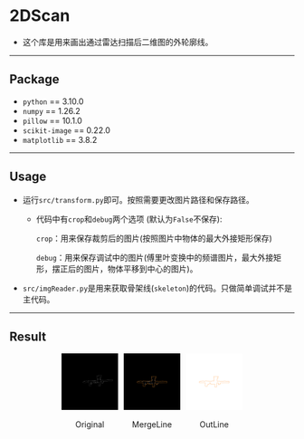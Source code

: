 # 2DScan

- 这个库是用来画出通过雷达扫描后二维图的外轮廓线。

---

## Package

 - `python` == 3.10.0
 - `numpy` == 1.26.2
 - `pillow` == 10.1.0
 - `scikit-image` == 0.22.0
 - `matplotlib` == 3.8.2

---

## Usage

 - 运行`src/transform.py`即可。按照需要更改图片路径和保存路径。
    
    - 代码中有`crop`和`debug`两个选项 (默认为`False`不保存):
        
        `crop`：用来保存裁剪后的图片(按照图片中物体的最大外接矩形保存)

        `debug`：用来保存调试中的图片(傅里叶变换中的频谱图片，最大外接矩形，摆正后的图片，物体平移到中心的图片)。
        
        

 - `src/imgReader.py`是用来获取骨架线(`skeleton`)的代码。只做简单调试并不是主代码。

---

## Result
<div style="display: flex; justify-content: center; align-items: center; gap: 10px;">
  <div style="text-align: center;">
    <img src="/img/img2.jpg" alt="Original Image" style="width: 100px;">
    <p>Original</p>
  </div>
  <div style="text-align: center;">
    <img src="/result/mergeLine.png" alt="MergeLine Image" style="width: 100px;">
    <p>MergeLine</p>
  </div>
  <div style="text-align: center;">
    <img src="/result/outLine.png" alt="OutLine Image" style="width: 100px;">
    <p>OutLine</p>
  </div>
</div>
